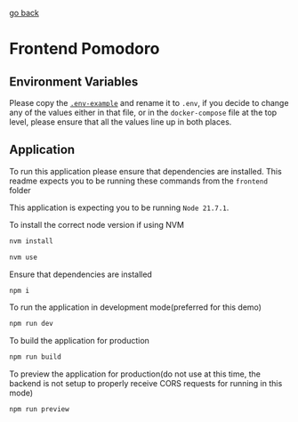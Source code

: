 [go back](../README.md)
# Frontend Pomodoro

## Environment Variables

Please copy the [`.env-example`](./.env-example) and rename it to `.env`, if you decide to change any of the values either in that file, or in the `docker-compose` file at the top level, please ensure that all the values line up in both places.

## Application

To run this application please ensure that dependencies are installed.
This readme expects you to be running these commands from the `frontend` folder

This application is expecting you to be running `Node 21.7.1`. 

To install the correct node version if using NVM

```bash
nvm install
```

```bash
nvm use
```

Ensure that dependencies are installed

```bash
npm i
```

To run the application in development mode(preferred for this demo)

```bash
npm run dev
```

To build the application for production

```bash
npm run build
```

To preview the application for production(do not use at this time, the backend is not setup to properly receive CORS requests for running in this mode)

```bash
npm run preview
```